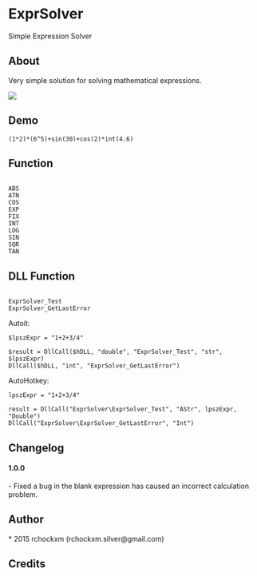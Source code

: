 ExprSolver
==========

Simple Expression Solver

<h2><a name="about" class="anchor" href="#about"><span class="mini-icon mini-icon-link"></span></a>About</h2>

Very simple solution for solving mathematical expressions.

<img src="http://i.imgur.com/ycBh6Pi.png" />

<h2><a name="demo" class="anchor" href="#demo"><span class="mini-icon mini-icon-link"></span></a>Demo</h2>

```
(1*2)*(6^5)+sin(30)+cos(2)*int(4.6)
```

<h2><a name="function" class="anchor" href="#function"><span class="mini-icon mini-icon-link"></span></a>Function</h2>

<code>
ABS
ATN
COS
EXP
FIX
INT
LOG
SIN
SQR
TAN
</code>

<h2><a name="dllfunction" class="anchor" href="#dllfunction"><span class="mini-icon mini-icon-link"></span></a>DLL Function</h2>

<code>
ExprSolver_Test
ExprSolver_GetLastError
</code>

Autoit:

```autoit
$lpszExpr = "1+2+3/4"

$result = DllCall($hDLL, "double", "ExprSolver_Test", "str", $lpszExpr)
DllCall($hDLL, "int", "ExprSolver_GetLastError")
```

AutoHotkey:

```autohotkey
lpszExpr = "1+2+3/4"

result = DllCall("ExprSolver\ExprSolver_Test", "AStr", lpszExpr, "Double")
DllCall("ExprSolver\ExprSolver_GetLastError", "Int")
```

<h2><a name="changelog" class="anchor" href="#changelog"><span class="mini-icon mini-icon-link"></span></a>Changelog</h2>

<h4>1.0.0</h4>
- Fixed a bug in the blank expression has caused an incorrect calculation problem.

<h2><a name="author" class="anchor" href="#author"><span class="mini-icon mini-icon-link"></span></a>Author</h2>
* 2015 rchockxm (rchockxm.silver@gmail.com)

<h2><a name="credits" class="anchor" href="#credits"><span class="mini-icon mini-icon-link"></span></a>Credits</h2>
